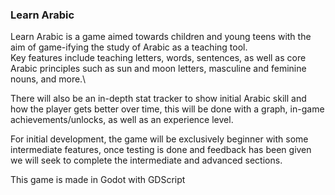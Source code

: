 ### Learn Arabic

Learn Arabic is a game aimed towards children and young teens with the aim of game-ifying the study of Arabic as a teaching tool.\
Key features include teaching letters, words, sentences, as well as core Arabic principles such as sun and moon letters, masculine and feminine nouns, and more.\

There will also be an in-depth stat tracker to show initial Arabic skill and how the player gets better over time, this will be done with a graph, in-game achievements/unlocks, as well as an experience level.

For initial development, the game will be exclusively beginner with some intermediate features, once testing is done and feedback has been given we will seek to complete the intermediate and advanced sections.

This game is made in Godot with GDScript
